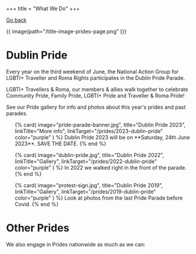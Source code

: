 +++
title = "What We Do"
+++

[Go back](/what-we-do)

{{ image(path="/title-image-prides-page.png" )}}

# Dublin Pride

Every year on the third weekend of June, the National Action Group for LGBTI+ Traveller and Roma Rights participates in the Dublin Pride Parade. 

LGBTI+ Travellers & Roma, our members & allies walk together to celebrate Community Pride, Family Pride, LGBTI+ Pride and Traveller & Roma Pride!

See our Pride gallery for info and photos about this year's prides and past parades.

<ul class="card-list">
{% card(
	image="pride-parade-banner.jpg",
	title="Dublin Pride 2023",
	linkTitle="More info",
	linkTarget="/prides/2023-dublin-pride"
	color="purple"
) %}
Dublin Pride 2023 will be on **Saturday, 24th June 2023**. SAVE THE DATE.
{% end %}

{% card(
	image="dublin-pride.jpg",
	title="Dublin Pride 2022",
	linkTitle="Gallery",
	linkTarget="/prides/2022-dublin-pride"
	color="purple"
) %}
In 2022 we walked right in the front of the parade. 
{% end %}

{% card(
	image="protest-sign.jpg",
	title="Dublin Pride 2019",
	linkTitle="Gallery",
	linkTarget="/prides/2019-dublin-pride"
	color="purple"
) %}
Look at photos from the last Pride Parade before Covid. 
{% end %}

</ul>



# Other Prides

We also engage in Prides nationwide as much as we can: